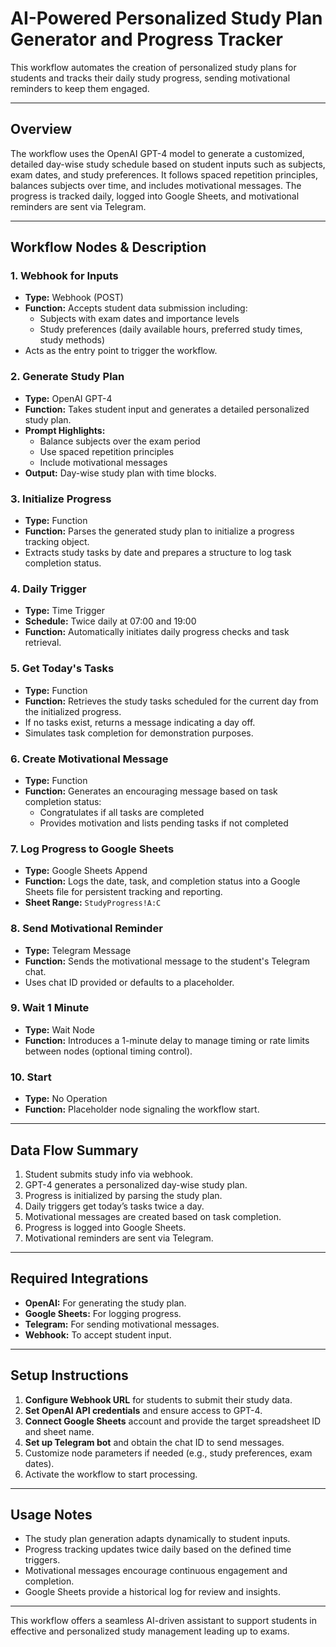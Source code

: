 # AI-Powered Personalized Study Plan Generator and Progress Tracker

This workflow automates the creation of personalized study plans for students and tracks their daily study progress, sending motivational reminders to keep them engaged.

---

## Overview

The workflow uses the OpenAI GPT-4 model to generate a customized, detailed day-wise study schedule based on student inputs such as subjects, exam dates, and study preferences. It follows spaced repetition principles, balances subjects over time, and includes motivational messages. The progress is tracked daily, logged into Google Sheets, and motivational reminders are sent via Telegram.

---

## Workflow Nodes & Description

### 1. **Webhook for Inputs**
- **Type:** Webhook (POST)
- **Function:** Accepts student data submission including:
  - Subjects with exam dates and importance levels
  - Study preferences (daily available hours, preferred study times, study methods)
- Acts as the entry point to trigger the workflow.

### 2. **Generate Study Plan**
- **Type:** OpenAI GPT-4
- **Function:** Takes student input and generates a detailed personalized study plan.
- **Prompt Highlights:**
  - Balance subjects over the exam period
  - Use spaced repetition principles
  - Include motivational messages
- **Output:** Day-wise study plan with time blocks.

### 3. **Initialize Progress**
- **Type:** Function
- **Function:** Parses the generated study plan to initialize a progress tracking object.
- Extracts study tasks by date and prepares a structure to log task completion status.

### 4. **Daily Trigger**
- **Type:** Time Trigger
- **Schedule:** Twice daily at 07:00 and 19:00
- **Function:** Automatically initiates daily progress checks and task retrieval.

### 5. **Get Today's Tasks**
- **Type:** Function
- **Function:** Retrieves the study tasks scheduled for the current day from the initialized progress.
- If no tasks exist, returns a message indicating a day off.
- Simulates task completion for demonstration purposes.

### 6. **Create Motivational Message**
- **Type:** Function
- **Function:** Generates an encouraging message based on task completion status:
  - Congratulates if all tasks are completed
  - Provides motivation and lists pending tasks if not completed

### 7. **Log Progress to Google Sheets**
- **Type:** Google Sheets Append
- **Function:** Logs the date, task, and completion status into a Google Sheets file for persistent tracking and reporting.
- **Sheet Range:** `StudyProgress!A:C`

### 8. **Send Motivational Reminder**
- **Type:** Telegram Message
- **Function:** Sends the motivational message to the student's Telegram chat.
- Uses chat ID provided or defaults to a placeholder.

### 9. **Wait 1 Minute**
- **Type:** Wait Node
- **Function:** Introduces a 1-minute delay to manage timing or rate limits between nodes (optional timing control).

### 10. **Start**
- **Type:** No Operation
- **Function:** Placeholder node signaling the workflow start.

---

## Data Flow Summary

1. Student submits study info via webhook.
2. GPT-4 generates a personalized day-wise study plan.
3. Progress is initialized by parsing the study plan.
4. Daily triggers get today’s tasks twice a day.
5. Motivational messages are created based on task completion.
6. Progress is logged into Google Sheets.
7. Motivational reminders are sent via Telegram.

---

## Required Integrations

- **OpenAI:** For generating the study plan.
- **Google Sheets:** For logging progress.
- **Telegram:** For sending motivational messages.
- **Webhook:** To accept student input.

---

## Setup Instructions

1. **Configure Webhook URL** for students to submit their study data.
2. **Set OpenAI API credentials** and ensure access to GPT-4.
3. **Connect Google Sheets** account and provide the target spreadsheet ID and sheet name.
4. **Set up Telegram bot** and obtain the chat ID to send messages.
5. Customize node parameters if needed (e.g., study preferences, exam dates).
6. Activate the workflow to start processing.

---

## Usage Notes

- The study plan generation adapts dynamically to student inputs.
- Progress tracking updates twice daily based on the defined time triggers.
- Motivational messages encourage continuous engagement and completion.
- Google Sheets provide a historical log for review and insights.

---

This workflow offers a seamless AI-driven assistant to support students in effective and personalized study management leading up to exams.
